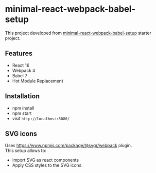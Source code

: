 # minimal-react-webpack-babel-setup

This project developed from [minimal-react-webpack-babel-setup](https://github.com/rwieruch/minimal-react-webpack-babel-setup)
starter project.

## Features

* React 16
* Webpack 4
* Babel 7
* Hot Module Replacement

## Installation

* npm install
* npm start
* visit `http://localhost:8080/`

## SVG icons
Uses https://www.npmjs.com/package/@svgr/webpack plugin.  
This setup allows to:
- Import SVG as react components
- Apply CSS styles to the SVG icons.
